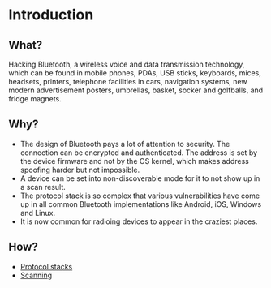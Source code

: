 # Introduction

## What?

Hacking Bluetooth, a wireless voice and data transmission technology, which can be found in
mobile phones, PDAs, USB sticks, keyboards, mices, headsets, printers, telephone facilities in cars, navigation 
systems, new modern advertisement posters, umbrellas, basket, socker and golfballs, and fridge magnets.

## Why?

* The design of Bluetooth pays a lot of attention to security. The connection can be encrypted and authenticated. 
The address is set by the device firmware and not by the OS kernel, which makes address spoofing harder 
but not impossible. 
* A device can be set into non-discoverable mode for it to not show up in a scan result.
* The protocol stack is so complex that various vulnerabilities have come up in all common Bluetooth implementations 
like Android, iOS, Windows and Linux. 
* It is now common for radioing devices to appear in the craziest places. 

## How?

* [Protocol stacks](protocol-stacks.md)
* [Scanning](scanning.md)


